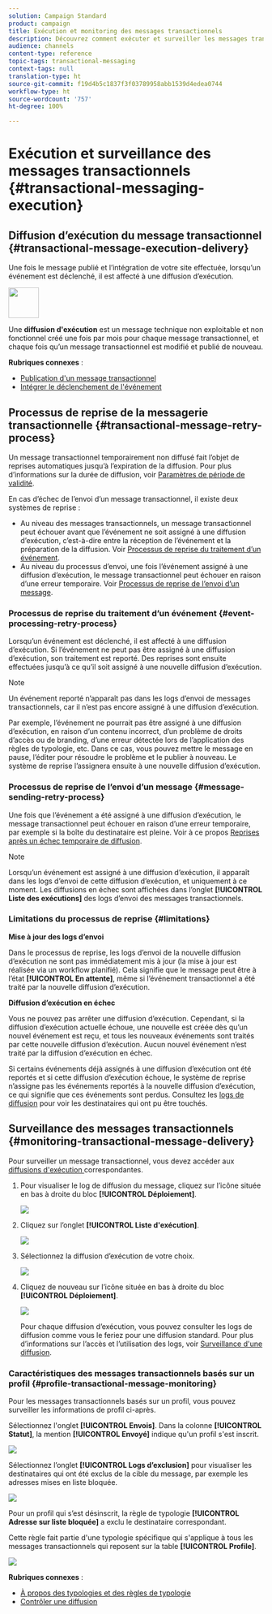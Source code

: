 ```yaml
---
solution: Campaign Standard
product: campaign
title: Exécution et monitoring des messages transactionnels
description: Découvrez comment exécuter et surveiller les messages transactionnels.
audience: channels
content-type: reference
topic-tags: transactional-messaging
context-tags: null
translation-type: ht
source-git-commit: f19d4b5c1837f3f03789958abb1539d4edea0744
workflow-type: ht
source-wordcount: '757'
ht-degree: 100%

---
```



# Exécution et surveillance des messages transactionnels {#transactional-messaging-execution}

## Diffusion d’exécution du message transactionnel {#transactional-message-execution-delivery}

Une fois le message publié et l’intégration de votre site effectuée, lorsqu’un événement est déclenché, il est affecté à une diffusion d’exécution.

<img src="assets/do-not-localize/icon_concepts.svg" width="60px">

Une **diffusion d&#39;exécution** est un message technique non exploitable et non fonctionnel créé une fois par mois pour chaque message transactionnel, et chaque fois qu’un message transactionnel est modifié et publié de nouveau.

**Rubriques connexes** :
* [Publication d&#39;un message transactionnel](../../channels/using/publishing-transactional-message.md#publishing-a-transactional-message)
* [Intégrer le déclenchement de l&#39;événement](../../channels/using/getting-started-with-transactional-msg.md#integrate-event-trigger)

## Processus de reprise de la messagerie transactionnelle {#transactional-message-retry-process}

Un message transactionnel temporairement non diffusé fait l’objet de reprises automatiques jusqu’à l’expiration de la diffusion. Pour plus d’informations sur la durée de diffusion, voir [Paramètres de période de validité](../../administration/using/configuring-email-channel.md#validity-period-parameters).

En cas d’échec de l’envoi d’un message transactionnel, il existe deux systèmes de reprise :

* Au niveau des messages transactionnels, un message transactionnel peut échouer avant que l’événement ne soit assigné à une diffusion d’exécution, c’est-à-dire entre la réception de l’événement et la préparation de la diffusion. Voir [Processus de reprise du traitement d’un événement](#event-processing-retry-process).
* Au niveau du processus d’envoi, une fois l’événement assigné à une diffusion d’exécution, le message transactionnel peut échouer en raison d’une erreur temporaire. Voir [Processus de reprise de l’envoi d’un message](#message-sending-retry-process).

### Processus de reprise du traitement d’un événement           {#event-processing-retry-process}

Lorsqu’un événement est déclenché, il est affecté à une diffusion d’exécution. Si l’événement ne peut pas être assigné à une diffusion d’exécution, son traitement est reporté. Des reprises sont ensuite effectuées jusqu’à ce qu’il soit assigné à une nouvelle diffusion d’exécution.

>[!NOTE]
>
>Un événement reporté n’apparaît pas dans les logs d’envoi de messages transactionnels, car il n’est pas encore assigné à une diffusion d’exécution.

Par exemple, l’événement ne pourrait pas être assigné à une diffusion d’exécution, en raison d’un contenu incorrect, d’un problème de droits d’accès ou de branding, d’une erreur détectée lors de l’application des règles de typologie, etc. Dans ce cas, vous pouvez mettre le message en pause, l’éditer pour résoudre le problème et le publier à nouveau. Le système de reprise l’assignera ensuite à une nouvelle diffusion d’exécution.

### Processus de reprise de l’envoi d’un message           {#message-sending-retry-process}

Une fois que l’événement a été assigné à une diffusion d’exécution, le message transactionnel peut échouer en raison d’une erreur temporaire, par exemple si la boîte du destinataire est pleine. Voir à ce propos [Reprises après un échec temporaire de diffusion](../../sending/using/understanding-delivery-failures.md#retries-after-a-delivery-temporary-failure).

>[!NOTE]
>
>Lorsqu’un événement est assigné à une diffusion d’exécution, il apparaît dans les logs d’envoi de cette diffusion d’exécution, et uniquement à ce moment. Les diffusions en échec sont affichées dans l’onglet **[!UICONTROL Liste des exécutions]** des logs d’envoi des messages transactionnels.

### Limitations du processus de reprise {#limitations}

**Mise à jour des logs d’envoi**

Dans le processus de reprise, les logs d’envoi de la nouvelle diffusion d’exécution ne sont pas immédiatement mis à jour (la mise à jour est réalisée via un workflow planifié). Cela signifie que le message peut être à l’état **[!UICONTROL En attente]**, même si l’événement transactionnel a été traité par la nouvelle diffusion d’exécution.

**Diffusion d’exécution en échec**

Vous ne pouvez pas arrêter une diffusion d’exécution. Cependant, si la diffusion d’exécution actuelle échoue, une nouvelle est créée dès qu’un nouvel événement est reçu, et tous les nouveaux événements sont traités par cette nouvelle diffusion d’exécution. Aucun nouvel événement n’est traité par la diffusion d’exécution en échec.

Si certains événements déjà assignés à une diffusion d’exécution ont été reportés et si cette diffusion d’exécution échoue, le système de reprise n’assigne pas les événements reportés à la nouvelle diffusion d’exécution, ce qui signifie que ces événements sont perdus. Consultez les [logs de diffusion](#monitoring-transactional-message-delivery) pour voir les destinataires qui ont pu être touchés.

## Surveillance des messages transactionnels {#monitoring-transactional-message-delivery}

Pour surveiller un message transactionnel, vous devez accéder aux [diffusions d&#39;exécution ](#transactional-message-execution-delivery) correspondantes.

1. Pour visualiser le log de diffusion du message, cliquez sur l’icône située en bas à droite du bloc **[!UICONTROL Déploiement]**.

   ![](assets/message-center_access_logs.png)

1. Cliquez sur l’onglet **[!UICONTROL Liste d&#39;exécution]**.

   ![](assets/message-center_execution_tab.png)

1. Sélectionnez la diffusion d’exécution de votre choix.

   ![](assets/message-center_execution_delivery.png)

1. Cliquez de nouveau sur l’icône située en bas à droite du bloc **[!UICONTROL Déploiement]**.

   ![](assets/message-center_execution_access_logs.png)

   Pour chaque diffusion d’exécution, vous pouvez consulter les logs de diffusion comme vous le feriez pour une diffusion standard. Pour plus d’informations sur l’accès et l’utilisation des logs, voir [Surveillance d&#39;une diffusion](../../sending/using/monitoring-a-delivery.md).

### Caractéristiques des messages transactionnels basés sur un profil {#profile-transactional-message-monitoring}

Pour les messages transactionnels basés sur un profil, vous pouvez surveiller les informations de profil ci-après.

Sélectionnez l&#39;onglet **[!UICONTROL Envois]**. Dans la colonne **[!UICONTROL Statut]**, la mention **[!UICONTROL Envoyé]** indique qu&#39;un profil s&#39;est inscrit.

![](assets/message-center_marketing_sending_logs.png)

Sélectionnez l’onglet **[!UICONTROL Logs d’exclusion]** pour visualiser les destinataires qui ont été exclus de la cible du message, par exemple les adresses mises en liste bloquée.

![](assets/message-center_marketing_exclusion_logs.png)

Pour un profil qui s’est désinscrit, la règle de typologie **[!UICONTROL Adresse sur liste bloquée]** a exclu le destinataire correspondant.

Cette règle fait partie d&#39;une typologie spécifique qui s&#39;applique à tous les messages transactionnels qui reposent sur la table **[!UICONTROL Profile]**.

![](assets/message-center_marketing_typology.png)

**Rubriques connexes** :

* [À propos des typologies et des règles de typologie](../../sending/using/about-typology-rules.md)
* [Contrôler une diffusion](../../sending/using/monitoring-a-delivery.md)
